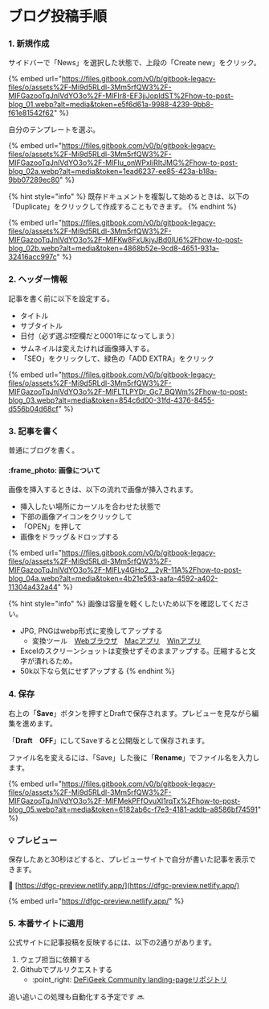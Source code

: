 # ブログ投稿手順

### 1. 新規作成

サイドバーで「News」を選択した状態で、上段の「Create new」をクリック。

{% embed url="https://files.gitbook.com/v0/b/gitbook-legacy-files/o/assets%2F-Mi9d5RLdl-3Mm5rfQW3%2F-MlFGazooTqJnlVdYO3o%2F-MlFIr8-EF3jjJopIdST%2Fhow-to-post-blog_01.webp?alt=media&token=e5f6d61a-9988-4239-9bb8-f61e81542f62" %}

自分のテンプレートを選ぶ。

{% embed url="https://files.gitbook.com/v0/b/gitbook-legacy-files/o/assets%2F-Mi9d5RLdl-3Mm5rfQW3%2F-MlFGazooTqJnlVdYO3o%2F-MlFIu_onWPxIiRItJMG%2Fhow-to-post-blog_02a.webp?alt=media&token=1ead6237-ee85-423a-b18a-9bb07289ec80" %}

{% hint style="info" %}
既存ドキュメントを複製して始めるときは、以下の「Duplicate」をクリックして作成することもできます。
{% endhint %}

{% embed url="https://files.gitbook.com/v0/b/gitbook-legacy-files/o/assets%2F-Mi9d5RLdl-3Mm5rfQW3%2F-MlFGazooTqJnlVdYO3o%2F-MlFKw8FxUkjyJBd0lU6%2Fhow-to-post-blog_02b.webp?alt=media&token=4868b52e-9cd8-4651-931a-32416acc997c" %}

### 2. ヘッダー情報

記事を書く前に以下を設定する。

* タイトル
* サブタイトル
* 日付（必ず選ぶ❗️空欄だと0001年になってしまう）
* サムネイルは変えたければ画像挿入する。
* 「SEO」をクリックして、緑色の「ADD EXTRA」をクリック

{% embed url="https://files.gitbook.com/v0/b/gitbook-legacy-files/o/assets%2F-Mi9d5RLdl-3Mm5rfQW3%2F-MlFGazooTqJnlVdYO3o%2F-MlFLTLPYDr_Gc7_BQWm%2Fhow-to-post-blog_03.webp?alt=media&token=854c6d00-31fd-4376-8455-d556b04d68cf" %}

### 3. 記事を書く

普通にブログを書く。

#### :frame\_photo: 画像について

画像を挿入するときは、以下の流れで画像が挿入されます。

* 挿入したい場所にカーソルを合わせた状態で
* 下部の画像アイコンをクリックして
* 「OPEN」を押して
* 画像をドラッグ＆ドロップする

{% embed url="https://files.gitbook.com/v0/b/gitbook-legacy-files/o/assets%2F-Mi9d5RLdl-3Mm5rfQW3%2F-MlFGazooTqJnlVdYO3o%2F-MlFLy4GHo2__2yR-11A%2Fhow-to-post-blog_04a.webp?alt=media&token=4b21e563-aafa-4592-a402-11304a432a44" %}

{% hint style="info" %}
画像は容量を軽くしたいため以下を確認してください。

* JPG, PNGはwebp形式に変換してアップする
  * 変換ツール　[Webブラウザ](https://cloudconvert.com/png-to-webp)　[Macアプリ](https://apps.apple.com/jp/app/webp-converter/id1522368690)　[Winアプリ](https://www.gigafree.net/tool/encode/xnconvert.html)
* Excelのスクリーンショットは変換せずそのままアップする。圧縮すると文字が潰れるため。
* 50k以下なら気にせずアップする
{% endhint %}

### 4. 保存

右上の「**Save**」ボタンを押すとDraftで保存されます。プレビューを見ながら編集を進めます。

「**Draft　OFF**」にしてSaveすると公開版として保存されます。

ファイル名を変えるには、「Save」した後に「**Rename**」でファイル名を入力します。

{% embed url="https://files.gitbook.com/v0/b/gitbook-legacy-files/o/assets%2F-Mi9d5RLdl-3Mm5rfQW3%2F-MlFGazooTqJnlVdYO3o%2F-MlFMekPFfOvuXl1rqTx%2Fhow-to-post-blog_05.webp?alt=media&token=6182ab6c-f7e3-4181-addb-a8586bf74591" %}

### :bulb: プレビュー

保存したあと30秒ほどすると、プレビューサイトで自分が書いた記事を表示できます。

🔗 [https://dfgc-preview.netlify.app/](https://dfgc-preview.netlify.app/)

{% embed url="https://dfgc-preview.netlify.app/" %}

### 5. 本番サイトに適用

公式サイトに記事投稿を反映するには、以下の2通りがあります。

1. ウェブ担当に依頼する
2. Githubでプルリクエストする
   * :point\_right: [DeFiGeek Community landing-pageリポジトリ](https://github.com/DeFiGeek-Community/landing-page/tree/preview)

追い追いこの処理も自動化する予定です :soon:
